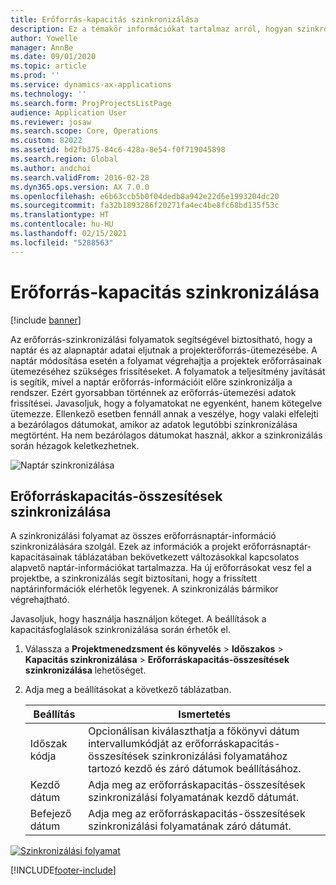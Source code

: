 ```yaml
---
title: Erőforrás-kapacitás szinkronizálása
description: Ez a témakör információkat tartalmaz arról, hogyan szinkronizálható az erőforrások kapacitása a naptárak és a projektek között.
author: Yowelle
manager: AnnBe
ms.date: 09/01/2020
ms.topic: article
ms.prod: ''
ms.service: dynamics-ax-applications
ms.technology: ''
ms.search.form: ProjProjectsListPage
audience: Application User
ms.reviewer: josaw
ms.search.scope: Core, Operations
ms.custom: 82022
ms.assetid: bd2fb375-84c6-428a-8e54-f0f719045898
ms.search.region: Global
ms.author: andchoi
ms.search.validFrom: 2016-02-28
ms.dyn365.ops.version: AX 7.0.0
ms.openlocfilehash: e6b63ccb5b0f04dedb8a942e22d6e1993204dc20
ms.sourcegitcommit: fa32b1893286f20271fa4ec4be8fc68bd135f53c
ms.translationtype: HT
ms.contentlocale: hu-HU
ms.lasthandoff: 02/15/2021
ms.locfileid: "5288563"
---
```

# <a name="synchronize-resource-capacity"></a>Erőforrás-kapacitás szinkronizálása

[!include [banner](../includes/banner.md)]

Az erőforrás-szinkronizálási folyamatok segítségével biztosítható, hogy a naptár és az alapnaptár adatai eljutnak a projekterőforrás-ütemezésébe. A naptár módosítása esetén a folyamat végrehajtja a projektek erőforrásainak ütemezéséhez szükséges frissítéseket. A folyamatok a teljesítmény javítását is segítik, mivel a naptár erőforrás-információit előre szinkronizálja a rendszer. Ezért gyorsabban történnek az erőforrás-ütemezési adatok frissítései. Javasoljuk, hogy a folyamatokat ne egyenként, hanem kötegelve ütemezze. Ellenkező esetben fennáll annak a veszélye, hogy valaki elfelejti a bezárólagos dátumokat, amikor az adatok legutóbbi szinkronizálása megtörtént. Ha nem bezárólagos dátumokat használ, akkor a szinkronizálás során hézagok keletkezhetnek.

![Naptár szinkronizálása](./media/projectresourcing04-1024x471.jpg)

## <a name="synchronize-resource-capacity-roll-ups"></a>Erőforráskapacitás-összesítések szinkronizálása

A szinkronizálási folyamat az összes erőforrásnaptár-információ szinkronizálására szolgál. Ezek az információk a projekt erőforrásnaptár-kapacitásainak táblázatában bekövetkezett változásokkal kapcsolatos alapvető naptár-információkat tartalmazza. Ha új erőforrásokat vesz fel a projektbe, a szinkronizálás segít biztosítani, hogy a frissített naptárinformációk elérhetők legyenek. A szinkronizálás bármikor végrehajtható.

Javasoljuk, hogy használja használjon köteget. A beállítások a kapacitásfoglalások szinkronizálása során érhetők el.

1. Válassza a **Projektmenedzsment és könyvelés** &gt; **Időszakos** &gt; **Kapacitás szinkronizálása** &gt; **Erőforráskapacitás-összesítések szinkronizálása** lehetőséget.
2. Adja meg a beállításokat a következő táblázatban.

    | Beállítás      | Ismertetés |
    |-------------|-------------|
    | Időszak kódja | Opcionálisan kiválaszthatja a főkönyvi dátum intervallumkódját az erőforráskapacitás-összesítések szinkronizálási folyamatához tartozó kezdő és záró dátumok beállításához. |
    | Kezdő dátum  | Adja meg az erőforráskapacitás-összesítések szinkronizálási folyamatának kezdő dátumát. |
    | Befejező dátum    | Adja meg az erőforráskapacitás-összesítések szinkronizálási folyamatának záró dátumát. |

[![Szinkronizálási folyamat](./media/projectresourcing09.jpg)](./media/projectresourcing09.jpg)


[!INCLUDE[footer-include](../includes/footer-banner.md)]